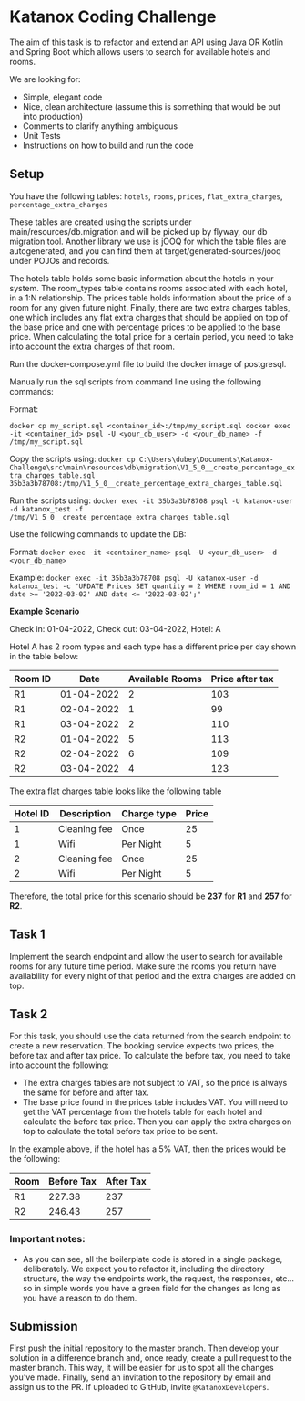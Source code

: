 # Katanox Coding Challenge

The aim of this task is to refactor and extend an API using Java OR Kotlin and Spring Boot which allows users to search for
available hotels and rooms.

We are looking for:

- Simple, elegant code
- Nice, clean architecture (assume this is something that would be put into production)
- Comments to clarify anything ambiguous
- Unit Tests
- Instructions on how to build and run the code

## Setup

You have the following tables: `hotels`, `rooms`, `prices`, `flat_extra_charges`, `percentage_extra_charges`

These tables are created using the scripts under main/resources/db.migration and will be picked up by flyway, our db migration tool. Another library we use is jOOQ for which the table files are autogenerated, and you can find them at 
target/generated-sources/jooq under POJOs and records.

The hotels table holds some basic information about the hotels in your system. The room_types table contains rooms
associated with each hotel, in a 1:N relationship. The prices table holds information about the price of a room for any
given future night. Finally, there are two extra charges tables, one which includes any flat extra charges that should be
applied on top of the base price and one with percentage prices to be applied to the base price. When calculating the
total price for a certain period, you need to take into account the extra charges of that room.

Run the docker-compose.yml file to build the docker image of postgresql.

Manually run the sql scripts from command line using the following commands:

Format:

``
docker cp my_script.sql <container_id>:/tmp/my_script.sql
docker exec -it <container_id> psql -U <your_db_user> -d <your_db_name> -f /tmp/my_script.sql
``

Copy the scripts using:
``
docker cp C:\Users\dubey\Documents\Katanox-Challenge\src\main\resources\db\migration\V1_5_0__create_percentage_extra_charges_table.sql 35b3a3b78708:/tmp/V1_5_0__create_percentage_extra_charges_table.sql
``

Run the scripts using:
``
docker exec -it 35b3a3b78708 psql -U katanox-user -d katanox_test -f /tmp/V1_5_0__create_percentage_extra_charges_table.sql
``

Use the following commands to update the DB:

Format:
``
docker exec -it <container_name> psql -U <your_db_user> -d <your_db_name>
``

Example:
``
docker exec -it 35b3a3b78708 psql -U katanox-user -d katanox_test -c "UPDATE Prices SET quantity = 2 WHERE room_id = 1 AND date >= '2022-03-02' AND date <= '2022-03-02';"
``

**Example Scenario**

Check in: 01-04-2022, Check out: 03-04-2022, Hotel: A

Hotel A has 2 room types and each type has a different price per day shown in the table below:

| **Room ID** | **Date**   | **Available Rooms** | **Price after tax** |
|-------------|------------|---------------------|---------------------|
| R1          | 01-04-2022 | 2                   | 103                 |
| R1          | 02-04-2022 | 1                   | 99                  |
| R1          | 03-04-2022 | 2                   | 110                 |
| R2          | 01-04-2022 | 5                   | 113                 |
| R2          | 02-04-2022 | 6                   | 109                 |
| R2          | 03-04-2022 | 4                   | 123                 |

The extra flat charges table looks like the following table

| Hotel ID | Description  | Charge type | Price |
|----------|--------------|-------------|-------|
| 1        | Cleaning fee | Once        | 25    |
| 1        | Wifi         | Per Night   | 5     |
| 2        | Cleaning fee | Once        | 25    |
| 2        | Wifi         | Per Night   | 5     |

Therefore, the total price for this scenario should be **237** for **R1** and **257** for **R2**.

## Task 1

Implement the search endpoint and allow the user to search for available rooms for any future time period. Make sure the
rooms you return have availability for every night of that period and the extra charges are added on top.

## Task 2

For this task, you should use the data returned from the search endpoint to create a new reservation. The booking
service expects two prices, the before tax and after tax price. To calculate the before tax, you need to take into
account the following:

- The extra charges tables are not subject to VAT, so the price is always the same for before and after tax.
- The base price found in the prices table includes VAT. You will need to get the VAT percentage from the hotels table for each
hotel and calculate the before tax price. Then you can apply the extra charges on top to calculate the total before tax
price to be sent.

In the example above, if the hotel has a 5% VAT, then the prices would be the following:

| Room | Before Tax | After Tax |
|------|------------|-----------|
| R1   | 227.38     | 237       |
| R2   | 246.43     | 257       |

### Important notes:
- As you can see, all the boilerplate code is stored in a single package, deliberately. We expect you to refactor it,
including the directory structure, the way the endpoints work, the request, the responses, etc... so in simple words you
have a green field for the changes as long as you have a reason to do them.
  
## Submission 
First push the initial repository to the master branch. Then develop your solution in a difference branch and, once ready,
create a pull request to the master branch. This way, it will be easier for us to spot all the changes you've made.
Finally, send an invitation to the repository by email and assign us to the PR. 
If uploaded to GitHub, invite `@KatanoxDevelopers`.
